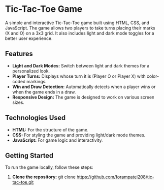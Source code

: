 # Tic-Tac-Toe Game

A simple and interactive Tic-Tac-Toe game built using HTML, CSS, and JavaScript. The game allows two players to take turns placing their marks (X and O) on a 3x3 grid. It also includes light and dark mode toggles for a better user experience.

## Features

- **Light and Dark Modes:** Switch between light and dark themes for a personalized look.
- **Player Turns:** Displays whose turn it is (Player O or Player X) with color-coded markings.
- **Win and Draw Detection:** Automatically detects when a player wins or when the game ends in a draw.
- **Responsive Design:** The game is designed to work on various screen sizes.

## Technologies Used

- **HTML:** For the structure of the game.
- **CSS:** For styling the game and providing light/dark mode themes.
- **JavaScript:** For game logic and interactivity.

## Getting Started

To run the game locally, follow these steps:

1. **Clone the repository:**
   git clone https://github.com/forampatel208/tic-tac-toe.git
